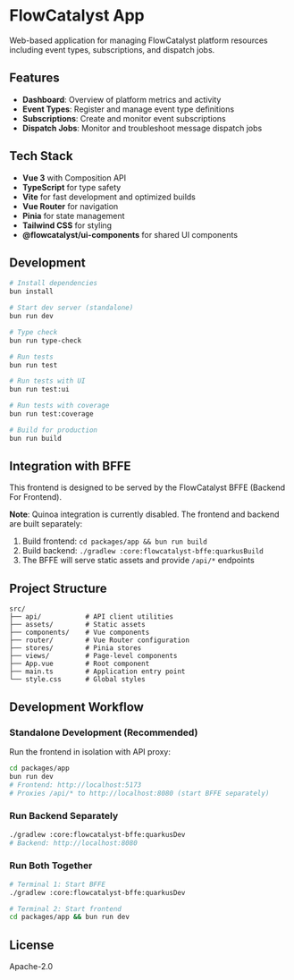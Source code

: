 # FlowCatalyst App

Web-based application for managing FlowCatalyst platform resources including event types, subscriptions, and dispatch jobs.

## Features

- **Dashboard**: Overview of platform metrics and activity
- **Event Types**: Register and manage event type definitions
- **Subscriptions**: Create and monitor event subscriptions
- **Dispatch Jobs**: Monitor and troubleshoot message dispatch jobs

## Tech Stack

- **Vue 3** with Composition API
- **TypeScript** for type safety
- **Vite** for fast development and optimized builds
- **Vue Router** for navigation
- **Pinia** for state management
- **Tailwind CSS** for styling
- **@flowcatalyst/ui-components** for shared UI components

## Development

```bash
# Install dependencies
bun install

# Start dev server (standalone)
bun run dev

# Type check
bun run type-check

# Run tests
bun run test

# Run tests with UI
bun run test:ui

# Run tests with coverage
bun run test:coverage

# Build for production
bun run build
```

## Integration with BFFE

This frontend is designed to be served by the FlowCatalyst BFFE (Backend For Frontend).

**Note**: Quinoa integration is currently disabled. The frontend and backend are built separately:

1. Build frontend: `cd packages/app && bun run build`
2. Build backend: `./gradlew :core:flowcatalyst-bffe:quarkusBuild`
3. The BFFE will serve static assets and provide `/api/*` endpoints

## Project Structure

```
src/
├── api/           # API client utilities
├── assets/        # Static assets
├── components/    # Vue components
├── router/        # Vue Router configuration
├── stores/        # Pinia stores
├── views/         # Page-level components
├── App.vue        # Root component
├── main.ts        # Application entry point
└── style.css      # Global styles
```

## Development Workflow

### Standalone Development (Recommended)
Run the frontend in isolation with API proxy:
```bash
cd packages/app
bun run dev
# Frontend: http://localhost:5173
# Proxies /api/* to http://localhost:8080 (start BFFE separately)
```

### Run Backend Separately
```bash
./gradlew :core:flowcatalyst-bffe:quarkusDev
# Backend: http://localhost:8080
```

### Run Both Together
```bash
# Terminal 1: Start BFFE
./gradlew :core:flowcatalyst-bffe:quarkusDev

# Terminal 2: Start frontend
cd packages/app && bun run dev
```

## License

Apache-2.0
